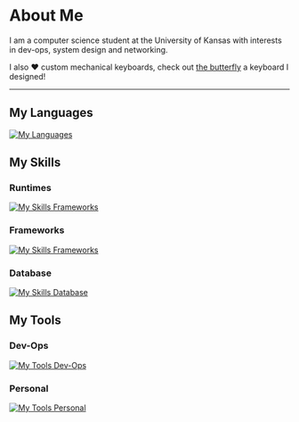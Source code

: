 # About Me
I am a computer science student at the University of Kansas with interests in dev-ops, system design and networking.

I also :heart: custom mechanical keyboards, check out [the butterfly](https://github.com/aaatipamula/butterfly) a keyboard I designed!

<hr>

## My Languages

[![My Languages](https://skillicons.dev/icons?i=py,js,ts,c,cpp)](https://skillicons.dev)

## My Skills

### Runtimes
[![My Skills Frameworks](https://skillicons.dev/icons?i=nodejs,deno)](https://skillicons.dev)

### Frameworks
[![My Skills Frameworks](https://skillicons.dev/icons?i=express,tailwind,sass,flask)](https://skillicons.dev)

### Database
[![My Skills Database](https://skillicons.dev/icons?i=mysql,sqlite,graphql)](https://skillicons.dev)

## My Tools

### Dev-Ops
[![My Tools Dev-Ops](https://skillicons.dev/icons?i=linux,docker,cloudflare,vercel,bash,perl)](https://skillicons.dev)

### Personal
[![My Tools Personal](https://skillicons.dev/icons?i=ubuntu,vim,obsidian,latex,md)](https://skillicons.dev)

